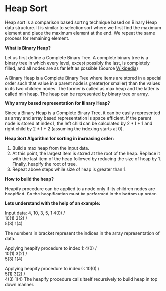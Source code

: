 # Heap Sort

Heap sort is a comparison based sorting technique based on Binary Heap data structure. It is similar to selection sort where we first find the maximum element and place the maximum element at the end. We repeat the same process for remaining element.

**What is Binary Heap?**

Let us first define a Complete Binary Tree. A complete binary tree is a binary tree in which every level, except possibly the last, is completely filled, and all nodes are as far left as possible (Source [Wikipedia](https://en.wikipedia.org/wiki/Binary_heap))

A Binary Heap is a Complete Binary Tree where items are stored in a special order such that value in a parent node is greater(or smaller) than the values in its two children nodes. The former is called as max heap and the latter is called min heap. The heap can be represented by binary tree or array.

**Why array based representation for Binary Heap?**

Since a Binary Heap is a Complete Binary Tree, it can be easily represented as array and array based representation is space efficient. If the parent node is stored at index I, the left child can be calculated by 2 * I + 1 and right child by 2 * I + 2 (assuming the indexing starts at 0).

**Heap Sort Algorithm for sorting in increasing order:**

1. Build a max heap from the input data.
2. At this point, the largest item is stored at the root of the heap. Replace it with the last item of the heap followed by reducing the size of heap by 1. Finally, heapify the root of tree.
3. Repeat above steps while size of heap is greater than 1.

**How to build the heap?**

Heapify procedure can be applied to a node only if its children nodes are heapified. So the heapification must be performed in the bottom up order.

**Lets understand with the help of an example:**

Input data: 4, 10, 3, 5, 1
         4(0)
        /   \
     10(1)   3(2)
    /   \
 5(3)    1(4)

The numbers in bracket represent the indices in the array 
representation of data.

Applying heapify procedure to index 1:
         4(0)
        /   \
    10(1)    3(2)
    /   \
5(3)    1(4)

Applying heapify procedure to index 0:
        10(0)
        /  \
     5(1)  3(2)
    /   \
 4(3)    1(4)
The heapify procedure calls itself recursively to build heap
 in top down manner.

